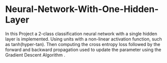 # Neural-Network-With-One-Hidden-Layer
In this Project a 2-class classification neural network with a single hidden layer is implemented. Using units with a non-linear activation function, such as tanh(hyper-tan). Then computing the cross entropy loss followed by the forward and backward propagation used to update the parameter using the Gradient Descent Algorithm .
